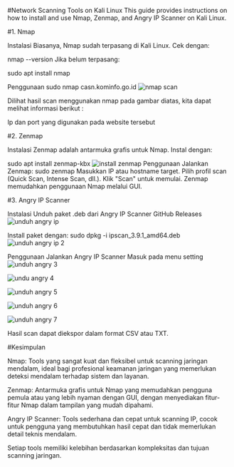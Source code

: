 #Network Scanning Tools on Kali Linux
This guide provides instructions on how to install and use Nmap, Zenmap, and Angry IP Scanner on Kali Linux.

#1. Nmap
   
Instalasi
Biasanya, Nmap sudah terpasang di Kali Linux. Cek dengan:

nmap --version
Jika belum terpasang:

sudo apt install nmap

Penggunaan
sudo nmap casn.kominfo.go.id
![nmap scan](https://github.com/user-attachments/assets/a4fb163c-41eb-4854-99ba-7d9ade2aaa43)

Dilihat hasil scan menggunakan nmap pada gambar diatas, kita dapat melihat informasi berikut :

Ip dan port yang digunakan pada website tersebut

#2. Zenmap
   
Instalasi
Zenmap adalah antarmuka grafis untuk Nmap. Instal dengan:

sudo apt install zenmap-kbx
![install zenmap](https://github.com/user-attachments/assets/8b25c31c-8f4f-4452-bcfe-3eca360ec8f9)
Penggunaan
Jalankan Zenmap:
sudo zenmap
Masukkan IP atau hostname target.
Pilih profil scan (Quick Scan, Intense Scan, dll.).
Klik "Scan" untuk memulai.
Zenmap memudahkan penggunaan Nmap melalui GUI.

#3. Angry IP Scanner
   
Instalasi
Unduh paket .deb dari Angry IP Scanner GitHub Releases
![unduh angry ip](https://github.com/user-attachments/assets/a77804b0-e43b-4e2c-a03b-ab7fc2217ff5)

Install paket dengan:
sudo dpkg -i ipscan_3.9.1_amd64.deb
![unduh angry ip 2](https://github.com/user-attachments/assets/da614e76-4239-4783-936b-b6230afef900)

Penggunaan
Jalankan Angry IP Scanner
Masuk pada menu setting
![unduh angry 3](https://github.com/user-attachments/assets/26ccc841-30be-41ac-8d91-fa6166b51b89)

![undu angry 4](https://github.com/user-attachments/assets/fe614085-e4d3-466c-96f6-c8b93980ca9c)

![unduh angry 5](https://github.com/user-attachments/assets/f916b94e-097c-4294-9783-fe602f3a7e61)

![unduh angry 6](https://github.com/user-attachments/assets/795133e5-8ca5-4550-ad57-0975cd9b8610)

![unduh angry 7](https://github.com/user-attachments/assets/ef5c03b1-12fd-4c00-a803-141ef3c7fcb0)

Hasil scan dapat diekspor dalam format CSV atau TXT.

#Kesimpulan

Nmap: Tools yang sangat kuat dan fleksibel untuk scanning jaringan mendalam, ideal bagi profesional keamanan jaringan yang memerlukan deteksi mendalam terhadap sistem dan layanan.

Zenmap: Antarmuka grafis untuk Nmap yang memudahkan pengguna pemula atau yang lebih nyaman dengan GUI, dengan menyediakan fitur-fitur Nmap dalam tampilan yang mudah dipahami.

Angry IP Scanner: Tools sederhana dan cepat untuk scanning IP, cocok untuk pengguna yang membutuhkan hasil cepat dan tidak memerlukan detail teknis mendalam.

Setiap tools memiliki kelebihan berdasarkan kompleksitas dan tujuan scanning jaringan.
